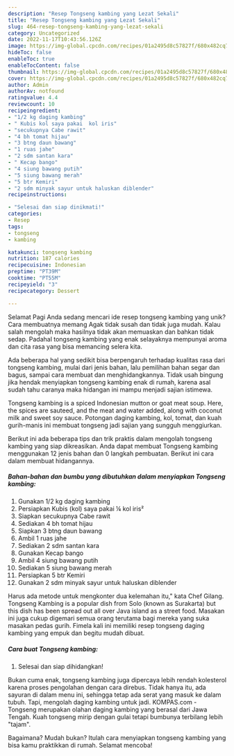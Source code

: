 ```yaml
---
description: "Resep Tongseng kambing yang Lezat Sekali"
title: "Resep Tongseng kambing yang Lezat Sekali"
slug: 464-resep-tongseng-kambing-yang-lezat-sekali
category: Uncategorized
date: 2022-11-17T10:43:56.126Z
image: https://img-global.cpcdn.com/recipes/01a2495d8c57827f/680x482cq70/tongseng-kambing-foto-resep-utama.jpg
hideToc: false
enableToc: true
enableTocContent: false
thumbnail: https://img-global.cpcdn.com/recipes/01a2495d8c57827f/680x482cq70/tongseng-kambing-foto-resep-utama.jpg
cover: https://img-global.cpcdn.com/recipes/01a2495d8c57827f/680x482cq70/tongseng-kambing-foto-resep-utama.jpg
author: Admin
authorAv: notfound
ratingvalue: 4.4
reviewcount: 10
recipeingredient:
- "1/2 kg daging kambing"
- " Kubis kol saya pakai  kol iris"
- "secukupnya Cabe rawit"
- "4 bh tomat hijau"
- "3 btng daun bawang"
- "1 ruas jahe"
- "2 sdm santan kara"
- " Kecap bango"
- "4 siung bawang putih"
- "5 siung bawang merah"
- "5 btr Kemiri"
- "2 sdm minyak sayur untuk haluskan diblender"
recipeinstructions:

- "Selesai dan siap dinikmati!"
categories:
- Resep
tags:
- tongseng
- kambing

katakunci: tongseng kambing 
nutrition: 187 calories
recipecuisine: Indonesian
preptime: "PT39M"
cooktime: "PT55M"
recipeyield: "3"
recipecategory: Dessert

---
```



Selamat Pagi Anda sedang mencari ide resep tongseng kambing yang unik? Cara membuatnya memang Agak tidak susah dan tidak juga mudah. Kalau salah mengolah maka hasilnya tidak akan memuaskan dan bahkan tidak sedap. Padahal tongseng kambing yang enak selayaknya mempunyai aroma dan cita rasa yang bisa memancing selera kita.


Ada beberapa hal yang sedikit bisa berpengaruh terhadap kualitas rasa dari tongseng kambing, mulai dari jenis bahan, lalu pemilihan bahan segar dan bagus, sampai cara membuat dan menghidangkannya. Tidak usah bingung jika hendak menyiapkan tongseng kambing enak di rumah, karena asal sudah tahu caranya maka hidangan ini mampu menjadi sajian istimewa.

Tongseng kambing is a spiced Indonesian mutton or goat meat soup. Here, the spices are sauteed, and the meat and water added, along with coconut milk and sweet soy sauce. Potongan daging kambing, kol, tomat, dan kuah gurih-manis ini membuat tongseng jadi sajian yang sungguh menggiurkan.


Berikut ini ada beberapa tips dan trik praktis dalam mengolah tongseng kambing yang siap dikreasikan. Anda dapat membuat Tongseng kambing menggunakan 12 jenis bahan dan 0 langkah pembuatan. Berikut ini cara dalam membuat hidangannya.

<!--inarticleads1-->

##### Bahan-bahan dan bumbu yang dibutuhkan dalam menyiapkan Tongseng kambing:

1. Gunakan 1/2 kg daging kambing
1. Persiapkan  Kubis (kol) saya pakai ¼ kol iris²
1. Siapkan secukupnya Cabe rawit
1. Sediakan 4 bh tomat hijau
1. Siapkan 3 btng daun bawang
1. Ambil 1 ruas jahe
1. Sediakan 2 sdm santan kara
1. Gunakan  Kecap bango
1. Ambil 4 siung bawang putih
1. Sediakan 5 siung bawang merah
1. Persiapkan 5 btr Kemiri
1. Gunakan 2 sdm minyak sayur untuk haluskan diblender


Harus ada metode untuk mengkonter dua kelemahan itu,&#34; kata Chef Gilang. Tongseng Kambing is a popular dish from Solo (known as Surakarta) but this dish has been spread out all over Java island as a street food. Masakan ini juga cukup digemari semua orang terutama bagi mereka yang suka masakan pedas gurih. Fimela kali ini memiliki resep tongseng daging kambing yang empuk dan begitu mudah dibuat. 

<!--inarticleads2-->

##### Cara buat Tongseng kambing:


1. Selesai dan siap dihidangkan!

Bukan cuma enak, tongseng kambing juga dipercaya lebih rendah kolesterol karena proses pengolahan dengan cara direbus. Tidak hanya itu, ada sayuran di dalam menu ini, sehingga tetap ada serat yang masuk ke dalam tubuh. Tapi, mengolah daging kambing untuk jadi. KOMPAS.com - Tongseng merupakan olahan daging kambing yang berasal dari Jawa Tengah. Kuah tongseng mirip dengan gulai tetapi bumbunya terbilang lebih &#34;tajam&#34;. 

Bagaimana? Mudah bukan? Itulah cara menyiapkan tongseng kambing yang bisa kamu praktikkan di rumah. Selamat mencoba!
